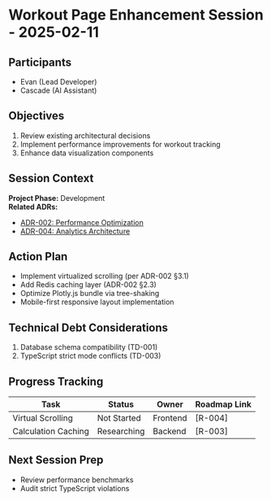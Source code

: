 # Workout Page Enhancement Session - 2025-02-11

## Participants
- Evan (Lead Developer)
- Cascade (AI Assistant)

## Objectives
1. Review existing architectural decisions
2. Implement performance improvements for workout tracking
3. Enhance data visualization components

## Session Context
**Project Phase:** Development  
**Related ADRs:**
- [ADR-002: Performance Optimization](/decisions/002_performance_optimization_strategy.md)
- [ADR-004: Analytics Architecture](/decisions/004_analytics_enhancement_approach.md)

## Action Plan
- Implement virtualized scrolling (per ADR-002 §3.1)  
- Add Redis caching layer (ADR-002 §2.3)  
- Optimize Plotly.js bundle via tree-shaking  
- Mobile-first responsive layout implementation

## Technical Debt Considerations
1. Database schema compatibility (TD-001)  
2. TypeScript strict mode conflicts (TD-003)

## Progress Tracking
| Task                | Status     | Owner       | Roadmap Link |
|---------------------|------------|-------------|--------------|
| Virtual Scrolling   | Not Started| Frontend    | [R-004]      |
| Calculation Caching | Researching| Backend     | [R-003]      |

## Next Session Prep
- Review performance benchmarks  
- Audit strict TypeScript violations


